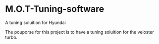 M.O.T-Tuning-software
=====================

A tuning soluition for Hyundai 

The pouporse for this project is to have a tuning soluition for the veloster turbo.
